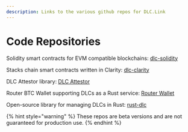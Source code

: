 ```yaml
---
description: Links to the various github repos for DLC.Link
---
```


# Code Repositories

Solidity smart contracts for EVM compatible blockchains: [dlc-solidity](https://github.com/DLC-link/dlc-solidity)

Stacks chain smart contracts written in Clarity: [dlc-clarity](https://github.com/DLC-link/dlc-clarity)

DLC Attestor library: [DLC Attestor](https://github.com/DLC-link/dlc-stack/tree/1.0/prerelease/attestor)

Router BTC Wallet supporting DLCs as a Rust service: [Router Wallet](https://github.com/DLC-link/dlc-stack/tree/master/wallet)

Open-source library for managing DLCs in Rust: [rust-dlc](https://github.com/DLC-link/rust-dlc)

{% hint style="warning" %}
These repos are beta versions and are not guaranteed for production use.&#x20;
{% endhint %}
